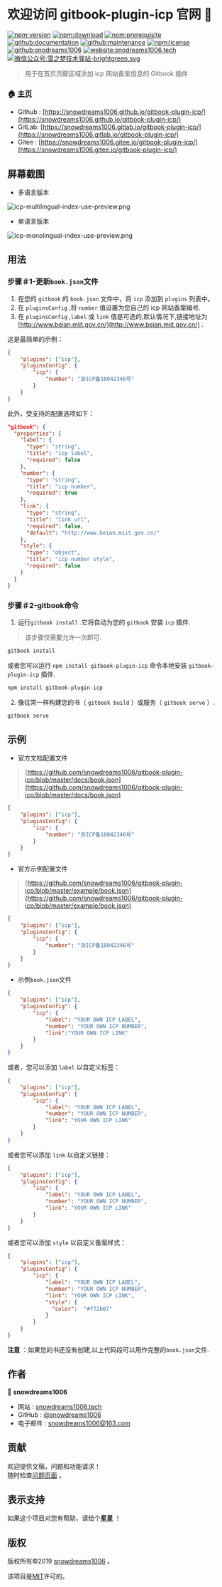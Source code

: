 # 欢迎访问 gitbook-plugin-icp 官网 👋

[![npm:version](https://img.shields.io/npm/v/gitbook-plugin-icp.svg)](https://www.npmjs.com/package/gitbook-plugin-icp)
[![npm:download](https://img.shields.io/npm/dt/gitbook-plugin-icp.svg)](https://www.npmjs.com/package/gitbook-plugin-icp)
[![npm:prerequisite](https://img.shields.io/badge/gitbook-*-blue.svg)](https://www.npmjs.com/package/gitbook-plugin-icp)
[![github:documentation](https://img.shields.io/badge/documentation-yes-brightgreen.svg)](https://github.com/snowdreams1006/gitbook-plugin-icp#readme)
[![github:maintenance](https://img.shields.io/badge/Maintained%3F-yes-green.svg)](https://github.com/snowdreams1006/gitbook-plugin-icp/graphs/commit-activity)
[![npm:license](https://img.shields.io/npm/l/gitbook-plugin-icp.svg)](https://github.com/snowdreams1006/gitbook-plugin-icp/blob/master/LICENSE)
[![github:snodreams1006](https://img.shields.io/badge/github-snowdreams1006-brightgreen.svg)](https://github.com/snowdreams1006)
[![website:snodreams1006.tech](https://img.shields.io/badge/website-snowdreams1006.tech-brightgreen.svg)](https://snowdreams1006.tech/)
[![微信公众号:雪之梦技术驿站-brightgreen.svg](https://img.shields.io/badge/%E5%BE%AE%E4%BF%A1%E5%85%AC%E4%BC%97%E5%8F%B7-%E9%9B%AA%E4%B9%8B%E6%A2%A6%E6%8A%80%E6%9C%AF%E9%A9%BF%E7%AB%99-brightgreen.svg)](https://snowdreams1006.github.io/snowdreams1006-wechat-public.jpeg)

> 用于在首页页脚区域添加 icp 网站备案信息的 Gitbook 插件

### 🏠 [主页](https://github.com/snowdreams1006/gitbook-plugin-icp#readme)

- Github : [https://snowdreams1006.github.io/gitbook-plugin-icp/](https://snowdreams1006.github.io/gitbook-plugin-icp/)
- GitLab: [https://snowdreams1006.gitlab.io/gitbook-plugin-icp/](https://snowdreams1006.gitlab.io/gitbook-plugin-icp/)
- Gitee : [https://snowdreams1006.gitee.io/gitbook-plugin-icp/](https://snowdreams1006.gitee.io/gitbook-plugin-icp/)

## 屏幕截图

- 多语言版本

![icp-multilingual-index-use-preview.png](icp-multilingual-index-use-preview.png)

- 单语言版本

![icp-monolingual-index-use-preview.png](icp-monolingual-index-use-preview.png)

## 用法

### 步骤＃1-更新`book.json`文件

1. 在您的 `gitbook` 的 `book.json` 文件中，将 `icp` 添加到 `plugins` 列表中。
2. 在 `pluginsConfig` ,将 `number` 值设置为您自己的 icp 网站备案编号.
3. 在 `pluginsConfig` ,`label` 或 `link` 值是可选的,默认情况下,链接地址为 [http://www.beian.miit.gov.cn/](http://www.beian.miit.gov.cn/) .

这是最简单的示例：

```json
{
    "plugins": ["icp"],
    "pluginsConfig": {
        "icp": {
            "number": "浙ICP备18042346号"
        }
    }
}
```

此外，受支持的配置选项如下：

```json
"gitbook": {
  "properties": {
    "label": {
      "type": "string",
      "title": "icp label",
      "required": false
    },
    "number": {
      "type": "string",
      "title": "icp number",
      "required": true
    },
    "link": {
      "type": "string",
      "title": "link url",
      "required": false,
      "default": "http://www.beian.miit.gov.cn/"
    },
    "style": {
      "type": "object",
      "title": "icp number style",
      "required": false
    }
  }
}
```

### 步骤＃2-gitbook命令

1. 运行`gitbook install` .它将自动为您的 `gitbook` 安装 `icp` 插件.

> 该步骤仅需要允许一次即可.

```bash
gitbook install
```

或者您可以运行 `npm install gitbook-plugin-icp` 命令本地安装 `gitbook-plugin-icp` 插件.

```bash
npm install gitbook-plugin-icp
```

2. 像往常一样构建您的书（ `gitbook build` ）或服务（ `gitbook serve` ）.

```bash
gitbook serve
```

## 示例

- 官方文档配置文件

> [https://github.com/snowdreams1006/gitbook-plugin-icp/blob/master/docs/book.json](https://github.com/snowdreams1006/gitbook-plugin-icp/blob/master/docs/book.json)

```json
{
    "plugins": ["icp"],
    "pluginsConfig": {
        "icp": {
            "number": "浙ICP备18042346号"
        }
    }
}
```

- 官方示例配置文件

> [https://github.com/snowdreams1006/gitbook-plugin-icp/blob/master/example/book.json](https://github.com/snowdreams1006/gitbook-plugin-icp/blob/master/example/book.json)

```json
{
    "plugins": ["icp"],
    "pluginsConfig": {
        "icp": {
            "number": "浙ICP备18042346号"
        }
    }
}
```

- 示例`book.json`文件

```json
{
    "plugins": ["icp"],
    "pluginsConfig": {
        "icp": {
            "label": "YOUR OWN ICP LABEL",
            "number": "YOUR OWN ICP NUMBER",
            "link":"YOUR OWN ICP LINK"
        }
    }
}
```

或者，您可以添加 `label` 以自定义标签：

```json
{
    "plugins": ["icp"],
    "pluginsConfig": {
        "icp": {
            "label": "YOUR OWN ICP LABEL",
            "number": "YOUR OWN ICP NUMBER",
            "link": "YOUR OWN ICP LINK"
        }
    }
}
```

或者您可以添加 `link` 以自定义链接：

```json
{
    "plugins": ["icp"],
    "pluginsConfig": {
        "icp": {
            "label": "YOUR OWN ICP LABEL",
            "number": "YOUR OWN ICP NUMBER",
            "link": "YOUR OWN ICP LINK"
        }
    }
}
```

或者您可以添加 `style` 以自定义备案样式：

```json
{
    "plugins": ["icp"],
    "pluginsConfig": {
        "icp": {
            "label": "YOUR OWN ICP LABEL",
            "number": "YOUR OWN ICP NUMBER",
            "link": "YOUR OWN ICP LINK",
            "style": {
              "color":  "#f72b07"
            }
        }
    }
}
```

**注意** ：如果您的书还没有创建,以上代码段可以用作完整的`book.json`文件.

## 作者

👤 **snowdreams1006**

- 网站 : [snowdreams1006.tech](https://snowdreams1006.tech/)
- GitHub :  [@snowdreams1006](https://github.com/snowdreams1006)
- 电子邮件 : [snowdreams1006@163.com](mailto:snowdreams1006@163.com)

## 贡献

欢迎提供文稿，问题和功能请求！ <br>随时检查[问题页面](https://github.com/snowdreams1006/gitbook-plugin-icp/issues) 。

## 表示支持

如果这个项目对您有帮助，请给个[**星星**](https://github.com/snowdreams1006/gitbook-plugin-icp) ！

## 版权

版权所有©2019 [snowdreams1006](https://github.com/snowdreams1006) 。

该项目是[MIT](https://github.com/snowdreams1006/gitbook-plugin-icp/blob/master/LICENSE)许可的。
